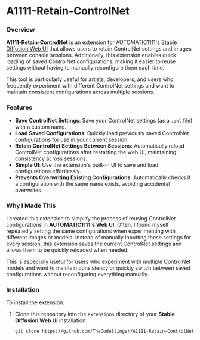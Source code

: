 # A1111-Retain-ControlNet

### Overview

**A1111-Retain-ControlNet** is an extension for [AUTOMATIC1111's Stable Diffusion Web UI](https://github.com/AUTOMATIC1111/stable-diffusion-webui) that allows users to retain ControlNet settings and images between console sessions. Additionally, this extension enables quick loading of saved ControlNet configurations, making it easier to reuse settings without having to manually reconfigure them each time.

This tool is particularly useful for artists, developers, and users who frequently experiment with different ControlNet settings and want to maintain consistent configurations across multiple sessions.

### Features

- **Save ControlNet Settings**: Save your ControlNet settings (as a `.pkl` file) with a custom name.
- **Load Saved Configurations**: Quickly load previously saved ControlNet configurations for use in your current session.
- **Retain ControlNet Settings Between Sessions**: Automatically reload ControlNet configurations after restarting the web UI, maintaining consistency across sessions.
- **Simple UI**: Use the extension's built-in UI to save and load configurations effortlessly.
- **Prevents Overwriting Existing Configurations**: Automatically checks if a configuration with the same name exists, avoiding accidental overwrites.

### Why I Made This

I created this extension to simplify the process of reusing ControlNet configurations in **AUTOMATIC1111's Web UI**. Often, I found myself repeatedly setting the same configurations when experimenting with different images or models. Instead of manually inputting these settings for every session, this extension saves the current ControlNet settings and allows them to be quickly reloaded when needed.

This is especially useful for users who experiment with multiple ControlNet models and want to maintain consistency or quickly switch between saved configurations without reconfiguring everything manually.

### Installation

To install the extension:

1. Clone this repository into the `extensions` directory of your **Stable Diffusion Web UI** installation:
   ```bash
   git clone https://github.com/TheCodeSlinger/A1111-Retain-ControlNet.git
